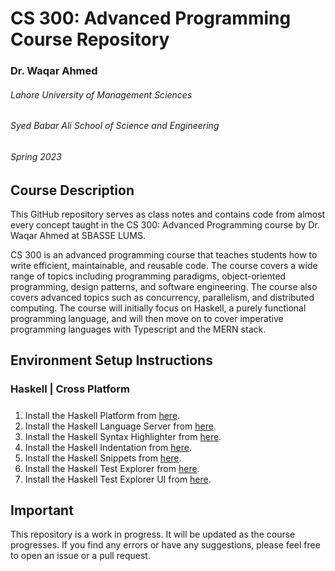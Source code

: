 # CS 300: Advanced Programming Course Repository
### Dr. Waqar Ahmed
###### Lahore University of Management Sciences
###### Syed Babar Ali School of Science and Engineering
###### Spring 2023

## Course Description
This GitHub repository serves as class notes and contains code from almost every concept taught in the CS 300: Advanced Programming course by Dr. Waqar Ahmed at SBASSE LUMS.

CS 300 is an advanced programming course that teaches students how to write efficient, maintainable, and reusable code. The course covers a wide range of topics including programming paradigms, object-oriented programming, design patterns, and software engineering. The course also covers advanced topics such as concurrency, parallelism, and distributed computing. The course will initially focus on Haskell, a purely functional programming language, and will then move on to cover imperative programming languages with Typescript and the MERN stack.


## Environment Setup Instructions
### Haskell | Cross Platform
##### 

1. Install the Haskell Platform from [here](https://www.haskell.org/platform/).
2. Install the Haskell Language Server from [here](https://marketplace.visualstudio.com/items?itemName=haskell.haskell).
3. Install the Haskell Syntax Highlighter from [here](https://marketplace.visualstudio.com/items?itemName=justusadam.language-haskell).
4. Install the Haskell Indentation from [here](https://marketplace.visualstudio.com/items?itemName=justusadam.language-haskell).
5. Install the Haskell Snippets from [here](https://marketplace.visualstudio.com/items?itemName=justusadam.language-haskell).
6. Install the Haskell Test Explorer from [here](https://marketplace.visualstudio.com/items?itemName=Orta.vscode-jest).
7. Install the Haskell Test Explorer UI from [here](https://marketplace.visualstudio.com/items?itemName=haskell.haskell-test-adapter).

## Important
This repository is a work in progress. It will be updated as the course progresses. If you find any errors or have any suggestions, please feel free to open an issue or a pull request.